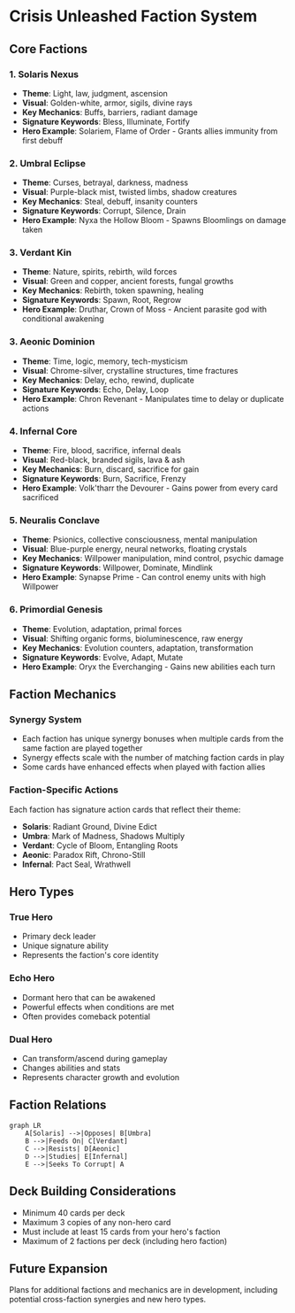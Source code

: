 # Crisis Unleashed Faction System

## Core Factions

### 1. Solaris Nexus

- **Theme**: Light, law, judgment, ascension
- **Visual**: Golden-white, armor, sigils, divine rays
- **Key Mechanics**: Buffs, barriers, radiant damage
- **Signature Keywords**: Bless, Illuminate, Fortify
- **Hero Example**: Solariem, Flame of Order - Grants allies immunity from first debuff

### 2. Umbral Eclipse

- **Theme**: Curses, betrayal, darkness, madness
- **Visual**: Purple-black mist, twisted limbs, shadow creatures
- **Key Mechanics**: Steal, debuff, insanity counters
- **Signature Keywords**: Corrupt, Silence, Drain
- **Hero Example**: Nyxa the Hollow Bloom - Spawns Bloomlings on damage taken

### 3. Verdant Kin

- **Theme**: Nature, spirits, rebirth, wild forces
- **Visual**: Green and copper, ancient forests, fungal growths
- **Key Mechanics**: Rebirth, token spawning, healing
- **Signature Keywords**: Spawn, Root, Regrow
- **Hero Example**: Druthar, Crown of Moss - Ancient parasite god with conditional awakening

### 3. Aeonic Dominion

- **Theme**: Time, logic, memory, tech-mysticism
- **Visual**: Chrome-silver, crystalline structures, time fractures
- **Key Mechanics**: Delay, echo, rewind, duplicate
- **Signature Keywords**: Echo, Delay, Loop
- **Hero Example**: Chron Revenant - Manipulates time to delay or duplicate actions

### 4. Infernal Core

- **Theme**: Fire, blood, sacrifice, infernal deals
- **Visual**: Red-black, branded sigils, lava & ash
- **Key Mechanics**: Burn, discard, sacrifice for gain
- **Signature Keywords**: Burn, Sacrifice, Frenzy
- **Hero Example**: Volk'tharr the Devourer - Gains power from every card sacrificed

### 5. Neuralis Conclave

- **Theme**: Psionics, collective consciousness, mental manipulation
- **Visual**: Blue-purple energy, neural networks, floating crystals
- **Key Mechanics**: Willpower manipulation, mind control, psychic damage
- **Signature Keywords**: Willpower, Dominate, Mindlink
- **Hero Example**: Synapse Prime - Can control enemy units with high Willpower

### 6. Primordial Genesis

- **Theme**: Evolution, adaptation, primal forces
- **Visual**: Shifting organic forms, bioluminescence, raw energy
- **Key Mechanics**: Evolution counters, adaptation, transformation
- **Signature Keywords**: Evolve, Adapt, Mutate
- **Hero Example**: Oryx the Everchanging - Gains new abilities each turn

## Faction Mechanics

### Synergy System

- Each faction has unique synergy bonuses when multiple cards from the same faction are played together
- Synergy effects scale with the number of matching faction cards in play
- Some cards have enhanced effects when played with faction allies

### Faction-Specific Actions

Each faction has signature action cards that reflect their theme:

- **Solaris**: Radiant Ground, Divine Edict
- **Umbra**: Mark of Madness, Shadows Multiply
- **Verdant**: Cycle of Bloom, Entangling Roots
- **Aeonic**: Paradox Rift, Chrono-Still
- **Infernal**: Pact Seal, Wrathwell

## Hero Types

### True Hero

- Primary deck leader
- Unique signature ability
- Represents the faction's core identity

### Echo Hero

- Dormant hero that can be awakened
- Powerful effects when conditions are met
- Often provides comeback potential

### Dual Hero

- Can transform/ascend during gameplay
- Changes abilities and stats
- Represents character growth and evolution

## Faction Relations

```mermaid
graph LR
    A[Solaris] -->|Opposes| B[Umbra]
    B -->|Feeds On| C[Verdant]
    C -->|Resists| D[Aeonic]
    D -->|Studies| E[Infernal]
    E -->|Seeks To Corrupt| A
```

## Deck Building Considerations

- Minimum 40 cards per deck
- Maximum 3 copies of any non-hero card
- Must include at least 15 cards from your hero's faction
- Maximum of 2 factions per deck (including hero faction)

## Future Expansion

Plans for additional factions and mechanics are in development, including potential cross-faction synergies and new hero types.
